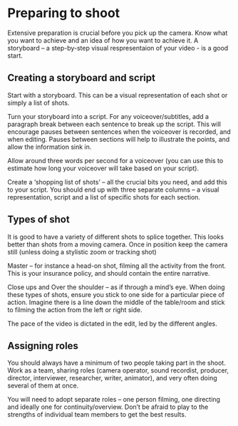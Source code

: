 # Preparing to shoot 

Extensive preparation is crucial before you pick up the camera. Know what you want to achieve and an idea of how you want to achieve it. A storyboard – a step-by-step visual respresentaion of your video - is a good start.

## Creating a storyboard and script

Start with a storyboard. This can be a visual representation of each shot or simply a list of shots.

Turn your storyboard into a script. For any voiceover/subtitles, add a paragraph break between each sentence to break up the script. This will encourage pauses between sentences when the voiceover is recorded, and when editing. Pauses between sections will help to illustrate the points, and allow the information sink in.

Allow around three words per second for a voiceover (you can use this to estimate how long your voiceover will take based on your script). 

Create a ‘shopping list of shots’ – all the crucial bits you need, and add this to your script. You should end up with three separate columns – a visual representation, script and a list of specific shots for each section. 

## Types of shot 

It is good to have a variety of different shots to splice together. This looks better than shots from a moving camera. Once in position keep the camera still (unless doing a stylistic zoom or tracking shot)

Master – for instance a head-on shot, filming all the activity from the front. This is your insurance policy, and should contain the entire narrative. 

Close ups and Over the shoulder – as if through a mind’s eye. When doing these types of shots, ensure you stick to one side for a particular piece of action. Imagine there is a line down the middle of the table/room and stick to filming the action from the left or right side. 

The pace of the video is dictated in the edit, led by the different angles.

## Assigning roles

You should always have a minimum of two people taking part in the shoot. Work as a team, sharing roles (camera operator, sound recordist, producer, director, interviewer, researcher, writer, animator), and very often doing several of them at once.

You will need to adopt separate roles – one person filming, one directing and ideally one for continuity/overview. Don’t be afraid to play to the strengths of individual team members to get the best results.
